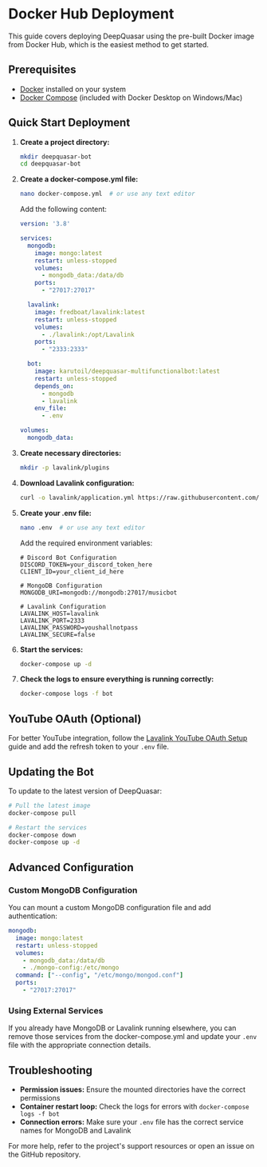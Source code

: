 # Docker Hub Deployment

This guide covers deploying DeepQuasar using the pre-built Docker image from Docker Hub, which is the easiest method to get started.

## Prerequisites

- [Docker](https://www.docker.com/get-started) installed on your system
- [Docker Compose](https://docs.docker.com/compose/install/) (included with Docker Desktop on Windows/Mac)

## Quick Start Deployment

1. **Create a project directory:**
   ```bash
   mkdir deepquasar-bot
   cd deepquasar-bot
   ```

2. **Create a docker-compose.yml file:**
   ```bash
   nano docker-compose.yml  # or use any text editor
   ```

   Add the following content:
   ```yaml
   version: '3.8'
   
   services:
     mongodb:
       image: mongo:latest
       restart: unless-stopped
       volumes:
         - mongodb_data:/data/db
       ports:
         - "27017:27017"
   
     lavalink:
       image: fredboat/lavalink:latest
       restart: unless-stopped
       volumes:
         - ./lavalink:/opt/Lavalink
       ports:
         - "2333:2333"
   
     bot:
       image: karutoil/deepquasar-multifunctionalbot:latest
       restart: unless-stopped
       depends_on:
         - mongodb
         - lavalink
       env_file:
         - .env
   
   volumes:
     mongodb_data:
   ```

3. **Create necessary directories:**
   ```bash
   mkdir -p lavalink/plugins
   ```

4. **Download Lavalink configuration:**
   ```bash
   curl -o lavalink/application.yml https://raw.githubusercontent.com/karutoil/DeepQuasar-MultifunctionalBot/main/lavalink/application.yml
   ```

5. **Create your .env file:**
   ```bash
   nano .env  # or use any text editor
   ```

   Add the required environment variables:
   ```
   # Discord Bot Configuration
   DISCORD_TOKEN=your_discord_token_here
   CLIENT_ID=your_client_id_here
   
   # MongoDB Configuration
   MONGODB_URI=mongodb://mongodb:27017/musicbot
   
   # Lavalink Configuration
   LAVALINK_HOST=lavalink
   LAVALINK_PORT=2333
   LAVALINK_PASSWORD=youshallnotpass
   LAVALINK_SECURE=false
   ```

6. **Start the services:**
   ```bash
   docker-compose up -d
   ```

7. **Check the logs to ensure everything is running correctly:**
   ```bash
   docker-compose logs -f bot
   ```

## YouTube OAuth (Optional)

For better YouTube integration, follow the [Lavalink YouTube OAuth Setup](./lavalink_oauth_setup.md) guide and add the refresh token to your `.env` file.

## Updating the Bot

To update to the latest version of DeepQuasar:

```bash
# Pull the latest image
docker-compose pull

# Restart the services
docker-compose down
docker-compose up -d
```

## Advanced Configuration

### Custom MongoDB Configuration

You can mount a custom MongoDB configuration file and add authentication:

```yaml
mongodb:
  image: mongo:latest
  restart: unless-stopped
  volumes:
    - mongodb_data:/data/db
    - ./mongo-config:/etc/mongo
  command: ["--config", "/etc/mongo/mongod.conf"]
  ports:
    - "27017:27017"
```

### Using External Services

If you already have MongoDB or Lavalink running elsewhere, you can remove those services from the docker-compose.yml and update your `.env` file with the appropriate connection details.

## Troubleshooting

- **Permission issues:** Ensure the mounted directories have the correct permissions
- **Container restart loop:** Check the logs for errors with `docker-compose logs -f bot`
- **Connection errors:** Make sure your `.env` file has the correct service names for MongoDB and Lavalink

For more help, refer to the project's support resources or open an issue on the GitHub repository.
